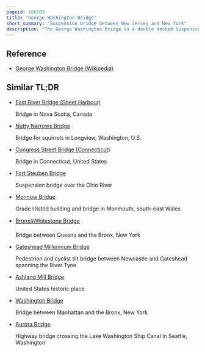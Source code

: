 ```yaml
---
pageid: 186703
title: "George Washington Bridge"
short_summary: "Suspension bridge between New Jersey and New York"
description: "The George Washington Bridge is a double decked Suspension Bridge spanning the Hudson River that connects fort Lee in Bergen County new Jersey to the Washington Heights Neighborhood of Manhattan in new York City. It is named for the founding Father George washington the first President of the united States. The George Washington Bridge is the World's busiest Motor Vehicle Bridge with Traffic of more than 104million Vehicles in 2019 and is the World's only Suspension Bridge with 14 vehicular Lanes. It is owned by the port Authority of new York and new Jersey a bi-state Government Agency that operates Infrastructure at the Ports of new York and new Jersey. The George Washington Bridge is also informally known as the Gw Bridge, the Gwb, the Gw, or the George, and was known as the Fort Lee Bridge or Hudson River Bridge during Construction. The George Washington Bridge is 4760 Feet long and has a main Span of 3500 Feet. It was the longest main Bridge in the World from its 1931 Opening until the Opening of the golden Gate Bridge in san Francisco in 1937."
---
```


## Reference

- [George Washington Bridge (Wikipedia)](https://en.wikipedia.org/?curid=186703)

## Similar TL;DR

- [East River Bridge (Sheet Harbour)](/tldr/en/east-river-bridge-sheet-harbour)

  Bridge in Nova Scotia, Canada

- [Nutty Narrows Bridge](/tldr/en/nutty-narrows-bridge)

  Bridge for squirrels in Longview, Washington, U.S.

- [Congress Street Bridge (Connecticut)](/tldr/en/congress-street-bridge-connecticut)

  Bridge in Connecticut, United States

- [Fort Steuben Bridge](/tldr/en/fort-steuben-bridge)

  Suspension bridge over the Ohio River

- [Monnow Bridge](/tldr/en/monnow-bridge)

  Grade I listed building and bridge in Monmouth, south-east Wales

- [BronxâWhitestone Bridge](/tldr/en/bronxwhitestone-bridge)

  Bridge between Queens and the Bronx, New York

- [Gateshead Millennium Bridge](/tldr/en/gateshead-millennium-bridge)

  Pedestrian and cyclist tilt bridge between Newcastle and Gateshead spanning the River Tyne

- [Ashland Mill Bridge](/tldr/en/ashland-mill-bridge)

  United States historic place

- [Washington Bridge](/tldr/en/washington-bridge)

  Bridge between Manhattan and the Bronx, New York

- [Aurora Bridge](/tldr/en/aurora-bridge)

  Highway bridge crossing the Lake Washington Ship Canal in Seattle, Washington
